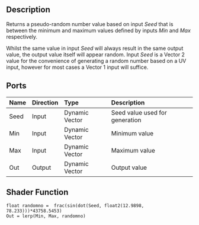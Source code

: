 ## Description

Returns a pseudo-random number value based on input *Seed* that is between the minimum and maximum values defined by inputs *Min* and *Max* respectively.

Whilst the same value in input *Seed* will always result in the same output value, the output value itself will appear random. Input *Seed* is a Vector 2 value for the convenience of generating a random number based on a UV input, however for most cases a Vector 1 input will suffice.

## Ports

| Name        | Direction           | Type  | Description |
|:------------ |:-------------|:-----|:---|
| Seed      | Input | Dynamic Vector | Seed value used for generation |
| Min      | Input | Dynamic Vector | Minimum value |
| Max      | Input | Dynamic Vector | Maximum value |
| Out | Output      |    Dynamic Vector | Output value |

## Shader Function

```
float randomno =  frac(sin(dot(Seed, float2(12.9898, 78.233)))*43758.5453)
Out = lerp(Min, Max, randomno)
```